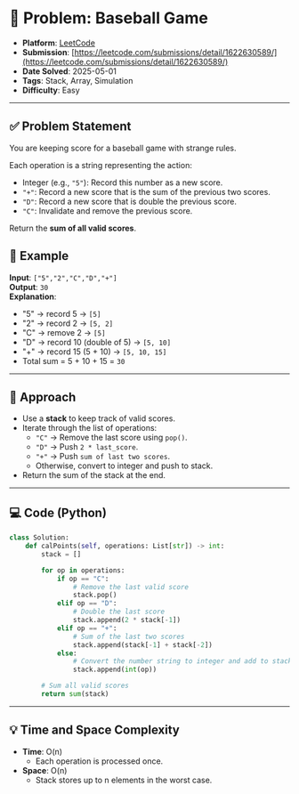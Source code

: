 # 🧲 Problem: Baseball Game

- **Platform**: [LeetCode](https://leetcode.com/problems/baseball-game/)
- **Submission**: [https://leetcode.com/submissions/detail/1622630589/](https://leetcode.com/submissions/detail/1622630589/)
- **Date Solved**: 2025-05-01
- **Tags**: Stack, Array, Simulation
- **Difficulty**: Easy

---

## ✅ Problem Statement
You are keeping score for a baseball game with strange rules.

Each operation is a string representing the action:

- Integer (e.g., `"5"`): Record this number as a new score.
- `"+"`: Record a new score that is the sum of the previous two scores.
- `"D"`: Record a new score that is double the previous score.
- `"C"`: Invalidate and remove the previous score.

Return the **sum of all valid scores**.

## 🧪 Example

**Input**: `["5","2","C","D","+"]`  
**Output**: `30`  
**Explanation**:
- "5" → record 5 → `[5]`
- "2" → record 2 → `[5, 2]`
- "C" → remove 2 → `[5]`
- "D" → record 10 (double of 5) → `[5, 10]`
- "+" → record 15 (5 + 10) → `[5, 10, 15]`
- Total sum = 5 + 10 + 15 = `30`


---

## 🚀 Approach
- Use a **stack** to keep track of valid scores.
- Iterate through the list of operations:
  - `"C"` → Remove the last score using `pop()`.
  - `"D"` → Push `2 * last_score`.
  - `"+"` → Push `sum of last two scores`.
  - Otherwise, convert to integer and push to stack.
- Return the sum of the stack at the end.

---

## 💻 Code (Python)

```python
class Solution:
    def calPoints(self, operations: List[str]) -> int:
        stack = []

        for op in operations:
            if op == "C":
                # Remove the last valid score
                stack.pop()
            elif op == "D":
                # Double the last score
                stack.append(2 * stack[-1])
            elif op == "+":
                # Sum of the last two scores
                stack.append(stack[-1] + stack[-2])
            else:
                # Convert the number string to integer and add to stack
                stack.append(int(op))

        # Sum all valid scores
        return sum(stack)
```

---

## 💡 Time and Space Complexity
- **Time**: O(n)
   -  Each operation is processed once.
- **Space**: O(n)
   - Stack stores up to n elements in the worst case.
